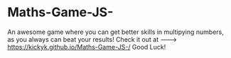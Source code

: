 # Maths-Game-JS-
An awesome game where you can get better skills in multipying numbers, as you always can beat your results!
Check it out at ---> https://kickyk.github.io/Maths-Game-JS-/
Good Luck!
